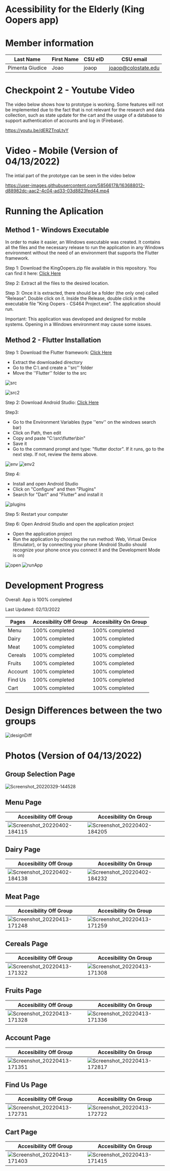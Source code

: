 # Acessibility for the Elderly (King Oopers app)

# Member information

| Last Name |First Name | CSU eID | CSU email |
| --- | --- | --- | --- |
| Pimenta Giudice | Joao | joaop | joaop@colostate.edu |

# Checkpoint 2 - Youtube Video
The video below shows how to prototype is working. Some features will not be implemented due to the fact that is not relevant for the research and data collection, such as state update for the cart and the usage of a database to support authentication of accounts and log in (Firebase).

https://youtu.be/dERZTnqLtvY

# Video - Mobile (Version of 04/13/2022)
The intial part of the prototype can be seen in the video below

https://user-images.githubusercontent.com/58566178/163688012-d88982dc-aac2-4c04-ad33-03d8823fed44.mp4

# Running the Aplication
## Method 1 - Windows Executable
In order to make it easier, an Windows executable was created. It contains all the files and the necessary release to run the application in any Windows environment without the need of an environment that supports the Flutter framework.

Step 1: Download the KingOopers.zip file available in this repository. You can find it here: [Click Here](https://github.com/csu-hci-projects/Accessibility-for-the-elderly-King-Oopers/blob/2153731e36dec4cadfad8e4d19388dc9d00c241a/KingOopers.zip)

Step 2: Extract all the files to the desired location.

Step 3: Once it is extracted, there should be a folder (the only one) called "Release". Double click on it. Inside the Release, double click in the executable file "King Oopers - CS464 Project.exe". The application should run.

Important: This application was developed and designed for mobile systems. Opening in a Windows environment may cause some issues.

## Method 2 - Flutter Installation
Step 1: Download the Flutter framework: [Click Here](https://docs.flutter.dev/get-started/install)
- Extract the downloaded directory
- Go to the C:\ and create a ''src'' folder
- Move the ''Flutter'' folder to the src

![src](https://user-images.githubusercontent.com/58566178/163683159-409d7eaa-fb9f-41b2-854a-77634f8bf445.PNG)

![src2](https://user-images.githubusercontent.com/58566178/163683161-6254b11b-b9d2-4143-bdb0-c3705fcd68f6.PNG)


Step 2: Download Android Studio: [Click Here](https://developer.android.com/studio)

Step3: 
- Go to the Environment Variables (type ''env'' on the windows search bar)
- Click on Path, then edit
- Copy and paste "C:\src\flutter\bin"
- Save it
- Go to the command prompt and type: "flutter doctor". If it runs, go to the next step. If not, review the items above.

![env](https://user-images.githubusercontent.com/58566178/163683236-f3b94e71-5a0c-4b54-a60f-06f56675e0fb.PNG)
![env2](https://user-images.githubusercontent.com/58566178/163683338-0330ed15-7593-418f-aaef-eff6a3bcfa0a.PNG)


Step 4:
- Install and open Android Studio
- Click on "Configure" and then "Plugins"
- Search for "Dart" and "Flutter" and install it

![plugins](https://user-images.githubusercontent.com/58566178/163683087-30ee9cce-85a8-4cd3-9b8d-cffba8aa18cd.PNG)

Step 5: Restart your computer

Step 6: Open Android Studio and open the application project
- Open the application project
- Run the application by choosing the run method: Web, Virtual Device (Emulator), or by connecting your phone (Android Studio should recognize your phone once you connect it and the Development Mode is on)

![open](https://user-images.githubusercontent.com/58566178/163683569-8fc4db62-a100-4653-a5e2-7534b3d06234.PNG)
![runApp](https://user-images.githubusercontent.com/58566178/163683041-540fb622-415a-473d-a981-b4f08d784403.PNG)


# Development Progress

Overall: App is 100% completed

Last Updated: 02/13/2022

| Pages  | Accesibility Off Group  | Accesibility On Group |
| ------------- | ------------- | ------------- |
| Menu  | 100% completed | 100% completed |
| Dairy  | 100% completed  | 100% completed |
| Meat  | 100% completed | 100% completed |
| Cereals | 100% completed  | 100% completed |
| Fruits  | 100% completed  | 100% completed |
| Account  | 100% completed | 100% completed |
| Find Us  | 100% completed  | 100% completed |
| Cart  | 100% completed  | 100% completed |

# Design Differences between the two groups
![designDiff](https://user-images.githubusercontent.com/58566178/163286972-10b749d8-d8d6-41f8-b029-306dcd9a5d1f.PNG)


# Photos (Version of 04/13/2022)

## Group Selection Page
![Screenshot_20220329-144528](https://user-images.githubusercontent.com/58566178/161406334-fcc5334e-a66a-4810-b9ac-47366ef33389.png)

## Menu Page

| Accesibility Off Group  | Accesibility On Group |
| ------------- | ------------- |
| ![Screenshot_20220402-184115](https://user-images.githubusercontent.com/58566178/161406723-7907b52c-06f5-44dc-b108-e620c0984117.png)|![Screenshot_20220402-184205](https://user-images.githubusercontent.com/58566178/161406794-0c3e9fac-3188-40e2-9db7-94cf3ab6924a.png)|

## Dairy Page
| Accesibility Off Group  | Accesibility On Group |
| ------------- | ------------- |
|![Screenshot_20220402-184138](https://user-images.githubusercontent.com/58566178/161406819-193024ba-c37b-4727-9dba-9e82bd717151.png)| ![Screenshot_20220402-184232](https://user-images.githubusercontent.com/58566178/161406825-bed3c473-3bad-4c5f-88f6-090e4cd3e8c3.png)|

## Meat Page
| Accesibility Off Group  | Accesibility On Group |
| ------------- | ------------- |
| ![Screenshot_20220413-171248](https://user-images.githubusercontent.com/58566178/163285624-98a08365-ee86-414d-9975-8e7128631f64.png) | ![Screenshot_20220413-171259](https://user-images.githubusercontent.com/58566178/163285639-f609bbb8-c6a0-4424-b1f1-d4974c350c9a.png) |

## Cereals Page
| Accesibility Off Group  | Accesibility On Group |
| ------------- | ------------- |
|![Screenshot_20220413-171322](https://user-images.githubusercontent.com/58566178/163285708-b085bd59-7ba9-439d-bdf2-f37bc058e6ec.png)| ![Screenshot_20220413-171308](https://user-images.githubusercontent.com/58566178/163285718-3962f559-d381-4197-ba88-6dbe4aa8b5f0.png)|

## Fruits Page
| Accesibility Off Group  | Accesibility On Group |
| ------------- | ------------- |
|![Screenshot_20220413-171328](https://user-images.githubusercontent.com/58566178/163285739-0e0c6204-e8f4-4a02-a187-fb275945ad4a.png)|![Screenshot_20220413-171336](https://user-images.githubusercontent.com/58566178/163285755-124d5e64-61ac-42b2-9984-c95707618665.png)|

## Account Page
| Accesibility Off Group  | Accesibility On Group |
| ------------- | ------------- |
|![Screenshot_20220413-171351](https://user-images.githubusercontent.com/58566178/163285841-6bcfc7a5-a505-457e-ae40-175250a72250.png)|![Screenshot_20220413-172817](https://user-images.githubusercontent.com/58566178/163286631-a70afcf9-1e54-4374-ba81-07e462eeaf01.png)|

## Find Us Page
| Accesibility Off Group  | Accesibility On Group |
| ------------- | ------------- |
|![Screenshot_20220413-172731](https://user-images.githubusercontent.com/58566178/163286373-cc9b62f6-39a6-4466-8f90-c77a2a701452.png)|![Screenshot_20220413-172722](https://user-images.githubusercontent.com/58566178/163286589-e9f1a3d1-72cb-4766-90a0-239415700290.png)|

## Cart Page
| Accesibility Off Group  | Accesibility On Group |
| ------------- | ------------- |
|![Screenshot_20220413-171403](https://user-images.githubusercontent.com/58566178/163286558-b6e7de7a-098f-4d27-b8ad-f7e692d1e4ff.png)|![Screenshot_20220413-171415](https://user-images.githubusercontent.com/58566178/163286546-6c33af5e-6d52-4a9c-b9c8-20faa9683d3a.png)|




